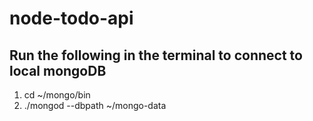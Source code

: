 # node-todo-api

## Run the following in the terminal to connect to local mongoDB

1. cd ~/mongo/bin
2. ./mongod --dbpath ~/mongo-data
